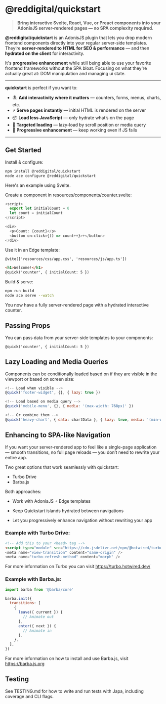 # @reddigital/quickstart

> **Bring interactive Svelte, React, Vue, or Preact components into your AdonisJS server-rendered pages — no SPA complexity required.**

**@reddigital/quickstart** is an AdonisJS plugin that lets you drop modern frontend components directly into your regular server-side templates.  
They’re **server-rendered to HTML for SEO & performance** — and then **hydrated on the client** for interactivity.

It's **progressive enhancement** while still being able to use your favorite frontend frameworks without the SPA bloat. Focusing on what they're actually great at: DOM manipulation and managing ui state.

---

**quickstart** is perfect if you want to:

- 🏝 **Add interactivity where it matters** — counters, forms, menus, charts, etc.
- ⚡ **Serve pages instantly** — initial HTML is rendered on the server
- 📦 **Load less JavaScript** — only hydrate what’s on the page
- 📱 **Targeted loading** — lazy-load by scroll position or media query
- 🍄 **Progressive enhancement** — keep working even if JS fails

---

## Get Started

Install & configure:

```bash
npm install @reddigital/quickstart
node ace configure @reddigital/quickstart
```

Here's an example using Svelte.

Create a component in resources/components/counter.svelte:

```js
<script>
  export let initialCount = 0
  let count = initialCount
</script>

<div>
  <p>Count: {count}</p>
  <button on:click={() => count++}>+</button>
</div>
```

Use it in an Edge template:

```html
@vite(['resources/css/app.css', 'resources/js/app.ts'])

<h1>Welcome!</h1>
@quick('counter', { initialCount: 5 })
```

Build & serve:

```bash
npm run build
node ace serve --watch
```

You now have a fully server-rendered page with a hydrated interactive counter.

## Passing Props

You can pass data from your server-side templates to your components:

```
@quick('counter', { initialCount: 5 })
```

## Lazy Loading and Media Queries

Components can be conditionally loaded based on if they are visible in the viewport or based on screen size:

```js
<!-- Load when visible -->
@quick('footer-widget', {}, { lazy: true })

<!-- Load based on media query -->
@quick('mobile-menu', {}, { media: '(max-width: 768px)' })

<!-- Or combine them -->
@quick('heavy-chart', { data: chartData }, { lazy: true, media: '(min-width: 768px)' })
```

## Enhancing to SPA-like Navigation

If you want your server-rendered app to feel like a single-page application — smooth transitions, no full page reloads — you don’t need to rewrite your entire app.

Two great options that work seamlessly with quickstart:

- Turbo Drive
- Barba.js

Both approaches:

- Work with AdonisJS + Edge templates

- Keep Quickstart islands hydrated between navigations

- Let you progressively enhance navigation without rewriting your app

### Example with Turbo Drive:

```html
<!-- Add this to your <head> tag -->
<script type="module" src="https://cdn.jsdelivr.net/npm/@hotwired/turbo@latest/dist/turbo.es2017-esm.min.js">
<meta name="view-transition" content="same-origin" />
<meta name="turbo-refresh-method" content="morph" />
```

For more information on Turbo you can visit https://turbo.hotwired.dev/

### Example with Barba.js:

```js
import barba from '@barba/core'

barba.init({
  transitions: [
    {
      leave({ current }) {
        // Animate out
      },
      enter({ next }) {
        // Animate in
      },
    },
  ],
})
```

For more information on how to install and use Barba.js, visit https://barba.js.org

## Testing

See TESTING.md for how to write and run tests with Japa, including coverage and CLI flags.
